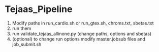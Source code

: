 # Tejaas_Pipeline

1. Modify paths in run_cardio.sh or run_gtex.sh, chroms.txt, sbetas.txt 
2. run them
3. run validate_tejaas_allinone.py (change paths, options and sbetas)
4. (optional) to change run options modify master.jobsub files and job_submit.sh
